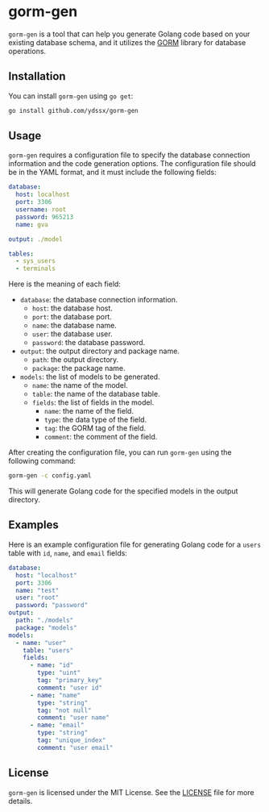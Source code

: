 # gorm-gen

`gorm-gen` is a tool that can help you generate Golang code based on your existing database schema, and it utilizes the [GORM](https://gorm.io/) library for database operations.

## Installation

You can install `gorm-gen` using `go get`:

```bash
go install github.com/ydssx/gorm-gen
```

## Usage

`gorm-gen` requires a configuration file to specify the database connection information and the code generation options. The configuration file should be in the YAML format, and it must include the following fields:

```yaml
database:
  host: localhost
  port: 3306
  username: root
  password: 965213
  name: gva

output: ./model

tables:
  - sys_users
  - terminals
```

Here is the meaning of each field:

- `database`: the database connection information.
  - `host`: the database host.
  - `port`: the database port.
  - `name`: the database name.
  - `user`: the database user.
  - `password`: the database password.
- `output`: the output directory and package name.
  - `path`: the output directory.
  - `package`: the package name.
- `models`: the list of models to be generated.
  - `name`: the name of the model.
  - `table`: the name of the database table.
  - `fields`: the list of fields in the model.
    - `name`: the name of the field.
    - `type`: the data type of the field.
    - `tag`: the GORM tag of the field.
    - `comment`: the comment of the field.

After creating the configuration file, you can run `gorm-gen` using the following command:

```bash
gorm-gen -c config.yaml
```

This will generate Golang code for the specified models in the output directory.

## Examples

Here is an example configuration file for generating Golang code for a `users` table with `id`, `name`, and `email` fields:

```yaml
database:
  host: "localhost"
  port: 3306
  name: "test"
  user: "root"
  password: "password"
output:
  path: "./models"
  package: "models"
models:
  - name: "user"
    table: "users"
    fields:
      - name: "id"
        type: "uint"
        tag: "primary_key"
        comment: "user id"
      - name: "name"
        type: "string"
        tag: "not null"
        comment: "user name"
      - name: "email"
        type: "string"
        tag: "unique_index"
        comment: "user email"
```

## License

`gorm-gen` is licensed under the MIT License. See the [LICENSE](LICENSE) file for more details.
